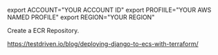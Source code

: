 export ACCOUNT="YOUR ACCOUNT ID"
export PROFIILE="YOUR AWS NAMED PROFILE"
export REGION="YOUR REGION"

Create a ECR Repository.

https://testdriven.io/blog/deploying-django-to-ecs-with-terraform/

